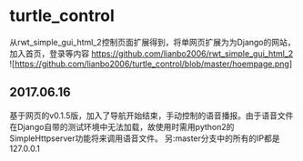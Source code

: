 # turtle_control
从rwt_simple_gui_html_2控制页面扩展得到，将单网页扩展为为Django的网站，加入首页，登录等内容
https://github.com/lianbo2006/rwt_simple_gui_html_2
![https://github.com/lianbo2006/turtle_control/blob/master/hoempage.png]
## 2017.06.16
基于网页的v0.1.5版，加入了导航开始结束，手动控制的语音播报。由于语音文件在Django自带的测试环境中无法加载，故使用时需用python2的SimpleHttpserver功能将来调用语音文件。
另:master分支中的所有的IP都是127.0.0.1
